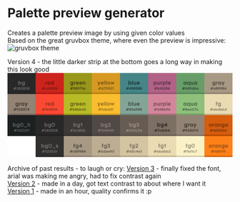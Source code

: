 # Palette preview generator

Creates a palette preview image by using given color values  
Based on the great gruvbox theme, where even the preview is impressive:![gruvbox theme](https://camo.githubusercontent.com/410b3ab80570bcd5b470a08d84f93caa5b4962ccd994ebceeb3d1f78364c2120/687474703a2f2f692e696d6775722e636f6d2f776136363678672e706e67)

Version 4 - the little darker strip at the bottom goes a long way in making this look good
![Current version](result.png)

Archive of past results - to laugh or cry:
[Version 3](version3.png) - finally fixed the font, arial was making me angry, had to fix contrast again  
[Version 2](version2.png) - made in a day, got text contrast to about where I want it  
[Version 1](version1.png) - made in an hour, quality confirms it :p